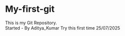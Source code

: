# My-first-git
This is my Git Repository.
<br>
Started - By Aditya_Kumar 
Try this first time 25/07/2025
